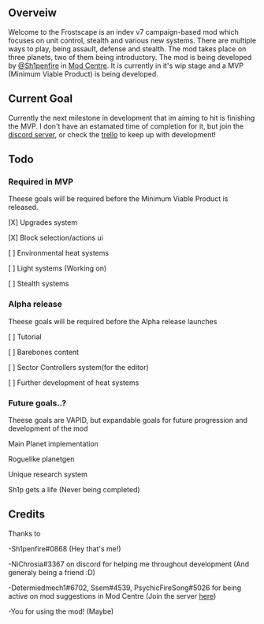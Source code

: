 ## Overveiw
Welcome to the Frostscape is an indev v7 campaign-based mod which focuses on unit control, stealth and various new systems. There are multiple ways to play, being assault, defense and stealth. The mod takes place on three planets, two of them being introductory. The mod is being developed by [@Sh1penfire](https://github.com/Sh1penfire) in [Mod Centre](https://discord.gg/XrFhAZys7T). It is currently in it's wip stage and a MVP (Minimum Viable Product) is being developed.

## Current Goal
Currently the next milestone in development that im aiming to hit is finishing the MVP. I don't have an estamated time of completion for it, but join the [discord server](https://discord.gg/XrFhAZys7T), or check the [trello](https://trello.com/b/2g9oENth/hollow-frostscape) to keep up with development!

## Todo

### Required in MVP
Theese goals will be required before the Minimum Viable Product is released.

[X] Upgrades system

[X] Block selection/actions ui

[ ] Environmental heat systems

[ ] Light systems (Working on)

[ ] Stealth systems

### Alpha release
Theese goals will be required before the Alpha release launches

[ ] Tutorial

[ ] Barebones content

[ ] Sector Controllers system(for the editor)

[ ] Further development of heat systems


### Future goals..?
Theese goals are VAPID, but expandable goals for future progression and development of the mod

Main Planet implementation

Roguelike planetgen

Unique research system

Sh1p gets a life (Never being completed)

## Credits
Thanks to

-Sh1penfire#0868 (Hey that's me!)

-NiChrosia#3367 on discord for helping me throughout development (And generaly being a friend :D)

-Determiedmech1#6702, Ssem#4539, PsychicFireSong#5026 for being active on mod suggestions in Mod Centre (Join the server [here](https://discord.gg/XrFhAZys7T))

-You for using the mod! (Maybe)
